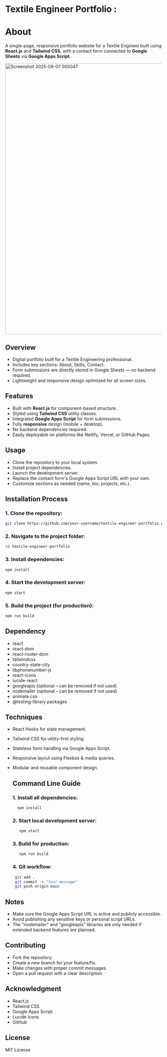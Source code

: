 # **Textile Engineer Portfolio :**


# **About**
A single-page, responsive portfolio website for a Textile Engineer built using **React.js** and **Tailwind CSS**, with a contact form connected to **Google Sheets** via **Google Apps Script**.

<img width="1898" height="871" alt="Screenshot 2025-08-07 005047" src="https://github.com/user-attachments/assets/bc9d6981-5870-48d5-a932-f03590082eda" />



## **Overview**

- Digital portfolio built for a Textile Engineering professional.
- Includes key sections: About, Skills, Contact.
- Form submissions are directly stored in Google Sheets — no backend required.
- Lightweight and responsive design optimized for all screen sizes.



## **Features**

- Built with **React.js** for component-based structure.
- Styled using **Tailwind CSS** utility classes.
- Integrated **Google Apps Script** for form submissions.
- Fully **responsive** design (mobile + desktop).
- No backend dependencies required.
- Easily deployable on platforms like Netlify, Vercel, or GitHub Pages.



## **Usage**

- Clone the repository to your local system.
- Install project dependencies.
- Launch the development server.
- Replace the contact form's Google Apps Script URL with your own.
- Customize sections as needed (name, bio, projects, etc.).



## **Installation Process**

### 1. Clone the repository:
```bash
git clone https://github.com/your-username/textile-engineer-portfolio.git
```
### 2. Navigate to the project folder:
```bash
cd textile-engineer-portfolio
```
### 3. Install dependencies:
```bash
npm install
```
### 4. Start the development server:
```bash
npm start
```
### 5. Build the project (for production):
```bash
npm run build
```



## **Dependency**

- react
- react-dom
- react-router-dom
- tailwindcss
- country-state-city
- libphonenumber-js
- react-icons
- lucide-react
- googleapis (optional – can be removed if not used)
- nodemailer (optional – can be removed if not used)
- animate.css
- @testing-library packages



## **Techniques**

- React Hooks for state management.
- Tailwind CSS for utility-first styling.
- Stateless form handling via Google Apps Script.
- Responsive layout using Flexbox & media queries.
- Modular and reusable component design.



  ## **Command Line Guide**

  ### 1. Install all dependencies:
   ```bash
     npm install
   ```    
  ### 2. Start local development server:
  ```bash
     npm start
  ```
  ### 3. Build for production:
  ```bash
     npm run build
   ```   
  ### 4. Git workflow:
   ```bash
    git add .
    git commit -m "Your message"
    git push origin main
   ```



## **Notes**

  - Make sure the Google Apps Script URL is active and publicly accessible.
  - Avoid publishing any sensitive keys or personal script URLs.
  - The "nodemailer" and "googleapis" libraries are only needed if extended backend features are planned.
 


 ## **Contributing**

   - Fork the repository.
   - Create a new branch for your feature/fix.
   - Make changes with proper commit messages.
   - Open a pull request with a clear description.



## **Acknowledgment**

  - React.js
  - Tailwind CSS
  - Google Apps Script
  - Lucide Icons
  - GitHub
    


 ## **License**

MIT License 
